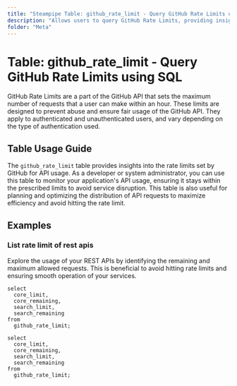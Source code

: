 ```yaml
---
title: "Steampipe Table: github_rate_limit - Query GitHub Rate Limits using SQL"
description: "Allows users to query GitHub Rate Limits, providing insights into the maximum number of requests that the user can make to the GitHub API within an hour."
folder: "Meta"
---
```


# Table: github_rate_limit - Query GitHub Rate Limits using SQL

GitHub Rate Limits are a part of the GitHub API that sets the maximum number of requests that a user can make within an hour. These limits are designed to prevent abuse and ensure fair usage of the GitHub API. They apply to authenticated and unauthenticated users, and vary depending on the type of authentication used.

## Table Usage Guide

The `github_rate_limit` table provides insights into the rate limits set by GitHub for API usage. As a developer or system administrator, you can use this table to monitor your application's API usage, ensuring it stays within the prescribed limits to avoid service disruption. This table is also useful for planning and optimizing the distribution of API requests to maximize efficiency and avoid hitting the rate limit.

## Examples

### List rate limit of rest apis
Explore the usage of your REST APIs by identifying the remaining and maximum allowed requests. This is beneficial to avoid hitting rate limits and ensuring smooth operation of your services.

```sql+postgres
select
  core_limit,
  core_remaining,
  search_limit,
  search_remaining
from
  github_rate_limit;
```

```sql+sqlite
select
  core_limit,
  core_remaining,
  search_limit,
  search_remaining
from
  github_rate_limit;
```